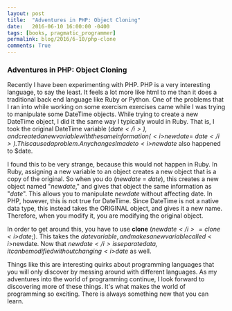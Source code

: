 ```yaml
---
layout: post
title:  "Adventures in PHP: Object Cloning"
date:   2016-06-10 16:00:00 -0400
tags: [books, pragmatic_programmer]
permalink: blog/2016/6-10/php-clone
comments: True
---
```


### Adventures in PHP: Object Cloning

Recently I have been experimenting with PHP. PHP is a very interesting language, to say the least. It feels a lot more like html to me than it does a traditional back end language like Ruby or Python. One of the problems that I ran into while working on some exercism exercises came while I was trying to manipulate some DateTime objects. While trying to create a new DateTime object, I did it the same way I typically would in Ruby. That is, I took the original DateTime variable (<i>$date</i>), and created a new variable with the same information (<i>$newdate</i>= <i>$date</i>). This caused a problem. Any changes I made to <i>$newdate</i> also happened to $date.

I found this to be very strange, because this would not happen in Ruby. In Ruby, assigning a new variable to an object creates a new object that is a copy of the original. So when you do (<i>newdate</i> = <i>date</i>), this creates a new object named "<i>newdate</i>," and gives that object the same information as "<i>date</i>". This allows you to manipulate <i>newdate</i> without affecting date. In PHP, however, this is not true for DateTime. Since DateTime is not a native data type, this instead takes the ORIGINAL object, and gives it a new name. Therefore, when you modify it, you are modifying the original object.

In order to get around this, you have to use <b>clone</b> (<i>$newdate</i> =  clone <i>$date</i>;). This takes the $date variable, and makes a new variable called <i>$newdate</i>. Now that <i>$newdate</i> is separate data, it can be modified without changing <i>$date</i> as well.  

Things like this are interesting quirks about programming languages that you will only discover by messing around with different languages. As my adventures into the world of programming continue, I look forward to discovering more of these things. It's what makes the world of programming so exciting. There is always something new that you can learn.
